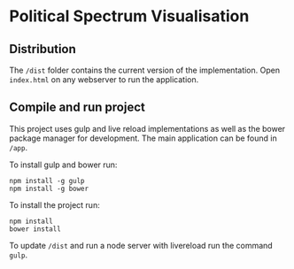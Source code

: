 # Political Spectrum Visualisation

## Distribution
The ```/dist``` folder contains the current version of the implementation. Open `index.html` on any webserver to run the application.

## Compile and run project
This project uses gulp and live reload implementations as well as the bower package manager for development. The main application can be found in `/app`.

To install gulp and bower run:
```
npm install -g gulp
npm install -g bower
```

To install the project run:
```
npm install
bower install
```

To update ```/dist``` and run a node server with livereload run the command `gulp`.
